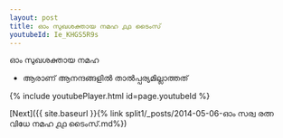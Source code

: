 ```yaml
---
layout: post
title: ഓം സുഖശക്തായ നമഹ ൧൧ ടൈംസ്
youtubeId: Ie_KHGS5R9s
---
```

 
 
 ഓം സുഖശക്തായ നമഹ 
 
 -  ആരാണ് ആനന്ദങ്ങളിൽ താൽപ്പര്യമില്ലാത്തത് 
 
  
 
  
 
 
 
 
 
 


{% include youtubePlayer.html id=page.youtubeId %}
 
[Next]({{ site.baseurl }}{% link  split1/_posts/2014-05-06-ഓം സര്വ രത്ന വിധേ നമഹ ൧൧ ടൈംസ്.md%})
 
